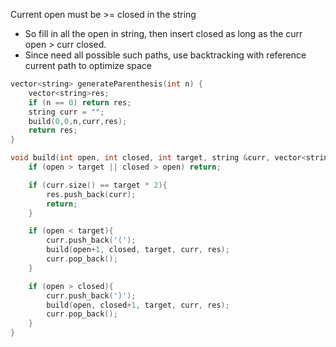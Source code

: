 Current open must be >= closed in the string
- So fill in all the open in string, then insert closed as long as the curr open > curr closed.
- Since need all possible such paths, use backtracking with reference current path to optimize space

```cpp
vector<string> generateParenthesis(int n) {
    vector<string>res;
    if (n == 0) return res;
    string curr = "";
    build(0,0,n,curr,res);
    return res;
}

void build(int open, int closed, int target, string &curr, vector<string>&res){
    if (open > target || closed > open) return;

    if (curr.size() == target * 2){
        res.push_back(curr);
        return;
    }

    if (open < target){
        curr.push_back('(');
        build(open+1, closed, target, curr, res);
        curr.pop_back();
    }

    if (open > closed){
        curr.push_back(')');
        build(open, closed+1, target, curr, res);
        curr.pop_back();
    }
}
```
